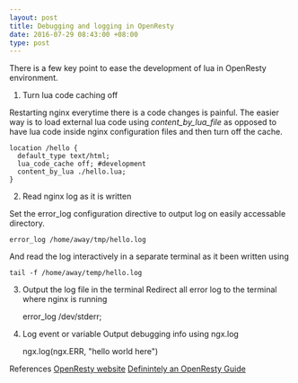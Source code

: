 ```yaml
---
layout: post
title: Debugging and logging in OpenResty
date: 2016-07-29 08:43:00 +08:00
type: post
---
```


There is a few key point to ease the development of lua in OpenResty environment.

1. Turn lua code caching off

Restarting nginx everytime there is a code changes is painful. 
The easier way is to load external lua code using *content_by_lua_file* as opposed
to have lua code inside nginx configuration files and then turn off the cache.

```
location /hello {
  default_type text/html;
  lua_code_cache off; #development
  content_by_lua ./hello.lua;
}
```

2. Read nginx log as it is written

Set the error_log configuration directive to output log on easily accessable directory.

    error_log /home/away/tmp/hello.log

And read the log interactively in a separate terminal as it been written using

    tail -f /home/away/temp/hello.log


3. Output the log file in the terminal
Redirect all error log to the terminal where nginx is running

    error_log /dev/stderr;


4. Log event or variable
Output debugging info using ngx.log

    ngx.log(ngx.ERR, "hello world here")




References 
[OpenResty website](http://openresty.org) 
[Definintely an OpenResty Guide](http://www.staticshin.com/programming/definitely-an-open-resty-guide)
